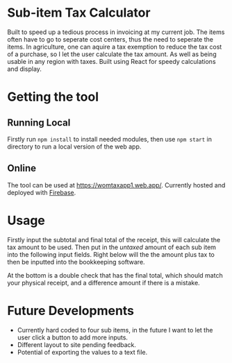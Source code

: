 # Sub-item Tax Calculator
Built to speed up a tedious process in invoicing at my current job. The items often have to go to seperate cost centers, thus the need to seperate the items.
In agriculture, one can aquire a tax exemption to reduce the tax cost of a purchase, so I let the user calculate the tax amount. As well as being usable in any region with taxes.
Built using React for speedy calculations and display.

# Getting the tool
## Running Local
Firstly run `npm install` to install needed modules, then use `npm start` in directory to run a local version of the web app.

## Online
The tool can be used at https://womtaxapp1.web.app/.
Currently hosted and deployed with [Firebase](https://firebase.google.com/).

# Usage
Firstly input the subtotal and final total of the receipt, this will calculate the tax amount to be used.
Then put in the *untaxed* amount of each sub item into the following input fields. Right below will the the amount plus tax to then be inputted into the bookkeeping software.

At the bottom is a double check that has the final total, which should match your physical receipt, and a difference amount if there is a mistake.

# Future Developments
- Currently hard coded to four sub items, in the future I want to let the user click a button to add more inputs.
- Different layout to site pending feedback.
- Potential of exporting the values to a text file.
